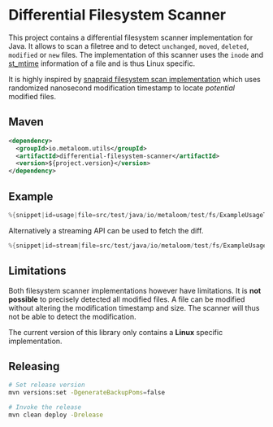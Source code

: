 # Differential Filesystem Scanner

This project contains a differential filesystem scanner implementation for Java. It allows to scan a filetree and to detect `unchanged`, `moved`, `deleted`, `modified` or `new` files. The implementation of this scanner uses the `inode` and [st_mtime](https://man7.org/linux/man-pages/man2/stat.2.html#:~:text=of%20file%20data.-,st_mtime,-This%20is%20the) information of a file and is thus Linux specific.

It is highly inspired by [snapraid filesystem scan implementation](https://github.com/amadvance/snapraid/blob/9bc570eeb3ce6d1d4d3e491b49a4c12488920cbe/cmdline/scan.c#L741) which uses randomized nanosecond modification timestamp to locate *potential* modified files.

## Maven

```xml
<dependency>
  <groupId>io.metaloom.utils</groupId>
  <artifactId>differential-filesystem-scanner</artifactId>
  <version>${project.version}</version>
</dependency>
```

## Example

```java
%{snippet|id=usage|file=src/test/java/io/metaloom/test/fs/ExampleUsageTest.java}
```

Alternatively a streaming API can be used to fetch the diff.

```java
%{snippet|id=stream|file=src/test/java/io/metaloom/test/fs/ExampleUsageTest.java}
```

## Limitations

Both filesystem scanner implementations however have limitations. It is **not possible** to precisely detected all modified files. A file can be modified without altering the modification timestamp and size. The scanner will thus not be able to detect the modification.

The current version of this library only contains a **Linux** specific implementation.

## Releasing

```bash
# Set release version
mvn versions:set -DgenerateBackupPoms=false

# Invoke the release
mvn clean deploy -Drelease
```